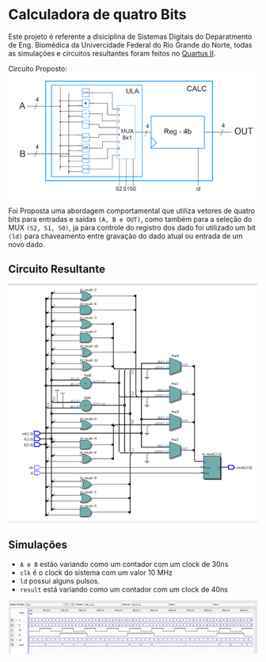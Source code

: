 # Calculadora de quatro Bits

Este projeto é referente a disiciplina de Sistemas Digitais do Deparatmento de Eng. Biomédica da Univercidade Federal do Rio Grande do Norte, todas as simulações e circuitos resultantes foram feitos no [Quartus II](https://www.intel.com/content/www/us/en/programmable/downloads/download-center.html).

Circuito Proposto:
<img src="assets/circuito.PNG">

Foi Proposta uma abordagem comportamental que utiliza vetores de quatro bits para entradas e saídas `(A, B e OUT)`, como também para a seleção do MUX `(S2, S1, S0)`, ja para controle do registro dos dado foi utilizado um bit `(ld)` para chaveamento entre gravação do dado atual ou entrada de um novo dado.

## Circuito Resultante

<img src="assets/rtl_viwer.PNG">

## Simulações

- `A e B` estão variando como um contador com um clock de 30ns
- `clk` é o clock do sistema com um valor 10 MHz
- `ld` possui alguns pulsos.
- `result` está variando como um contador com um clock de 40ns

<img src="assets/simulation.PNG">
